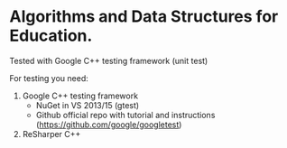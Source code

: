 # Algorithms and Data Structures for Education.
Tested with Google C++ testing framework (unit test)

For testing you need:
1. Google C++ testing framework
    - NuGet in VS 2013/15 (gtest)
    - Github official repo with tutorial and instructions (https://github.com/google/googletest)
2. ReSharper C++

